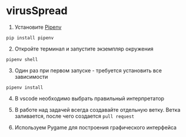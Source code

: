 # virusSpread

1. Установите [Pipenv](https://habr.com/ru/post/413009/)
```shell 
pip install pipenv
```
2. Откройте терминал и запустите экземпляр окружения 

```shell 
pipenv shell
```

3. Один раз при первом запуске - требуется установить все зависимости
```shell 
pipenv install
```

4. В vscode необходимо выбрать правильный интерпретатор

4. В работе над задачей всегда создавайте отдельную ветку. Ветка заливается, после чего создается `pull request`

4. Используем Pygame для построения графического интерфейса